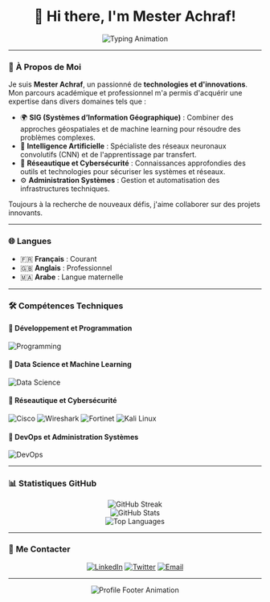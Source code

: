 <h1 align="center">👋 Hi there, I'm Mester Achraf!</h1>

<!-- Animation des spécialités -->
<div align="center">
  <img src="https://readme-typing-svg.demolab.com?font=Fira+Code&weight=600&size=24&pause=1000&color=38C2FF&center=true&width=600&lines=🌍+GIS+Expert;🤖+AI+and+Deep+Learning+Specialist;🔐+Networking+%26+Cybersecurity;⚙️+System+Administrator;🚀+Passionate+Learner+and+Innovator" alt="Typing Animation" />
</div>

---

### 👤 **À Propos de Moi**
Je suis **Mester Achraf**, un passionné de **technologies et d'innovations**. Mon parcours académique et professionnel m'a permis d'acquérir une expertise dans divers domaines tels que :  
- 🌍 **SIG (Systèmes d’Information Géographique)** : Combiner des approches géospatiales et de machine learning pour résoudre des problèmes complexes.  
- 🤖 **Intelligence Artificielle** : Spécialiste des réseaux neuronaux convolutifs (CNN) et de l'apprentissage par transfert.  
- 🔐 **Réseautique et Cybersécurité** : Connaissances approfondies des outils et technologies pour sécuriser les systèmes et réseaux.  
- ⚙️ **Administration Systèmes** : Gestion et automatisation des infrastructures techniques.  

Toujours à la recherche de nouveaux défis, j'aime collaborer sur des projets innovants.

---

### 🌐 **Langues**
- 🇫🇷 **Français** : Courant  
- 🇬🇧 **Anglais** : Professionnel  
- 🇲🇦 **Arabe** : Langue maternelle  

---

### 🛠️ **Compétences Techniques**

#### 🔹 **Développement et Programmation**
<div>
  <img src="https://skillicons.dev/icons?i=python,django,flask,tensorflow,pytorch,html,css,js,bootstrap" alt="Programming" />
</div>

#### 🔹 **Data Science et Machine Learning**
<div>
  <img src="https://skillicons.dev/icons?i=pandas,numpy,scikit-learn,opencv,matplotlib,seaborn" alt="Data Science" />
</div>

#### 🔹 **Réseautique et Cybersécurité**
<div>
  <img src="https://img.shields.io/badge/Cisco-2965E3?style=for-the-badge&logo=cisco&logoColor=white" alt="Cisco" />
  <img src="https://img.shields.io/badge/Wireshark-1679A7?style=for-the-badge&logo=wireshark&logoColor=white" alt="Wireshark" />
  <img src="https://img.shields.io/badge/Fortinet-EE3124?style=for-the-badge&logo=fortinet&logoColor=white" alt="Fortinet" />
  <img src="https://img.shields.io/badge/Kali%20Linux-557C94?style=for-the-badge&logo=kalilinux&logoColor=white" alt="Kali Linux" />
</div>

#### 🔹 **DevOps et Administration Systèmes**
<div>
  <img src="https://skillicons.dev/icons?i=docker,kubernetes,linux,bash,git,vscode" alt="DevOps" />
</div>

---

### 📊 **Statistiques GitHub**
<div align="center">
  <img src="https://github-readme-streak-stats.herokuapp.com?user=mesterachraf&theme=radical&hide_border=true" alt="GitHub Streak" />
  <br/>
  <img src="https://github-readme-stats.vercel.app/api?username=mesterachraf&show_icons=true&theme=radical&hide_border=true" alt="GitHub Stats" />
  <br/>
  <img src="https://github-readme-stats.vercel.app/api/top-langs/?username=mesterachraf&layout=compact&theme=radical&hide_border=true" alt="Top Languages" />
</div>

---

### 🎯 **Me Contacter**
<div align="center">
  <a href="https://linkedin.com/in/mester-ab" target="_blank"><img src="https://img.shields.io/badge/LinkedIn-0A66C2?style=for-the-badge&logo=linkedin&logoColor=white" alt="LinkedIn"></a>
  <a href="https://twitter.com/mes" target="_blank"><img src="https://img.shields.io/badge/Twitter-1DA1F2?style=for-the-badge&logo=twitter&logoColor=white" alt="Twitter"></a>
  <a href="mailto:mester.achraf@example.com"><img src="https://img.shields.io/badge/Email-D14836?style=for-the-badge&logo=gmail&logoColor=white" alt="Email"></a>
</div>

---

<div align="center">
  <img src="https://raw.githubusercontent.com/bornmay/bornmay/Update/svg/Bottom.svg" alt="Profile Footer Animation" />
</div>
